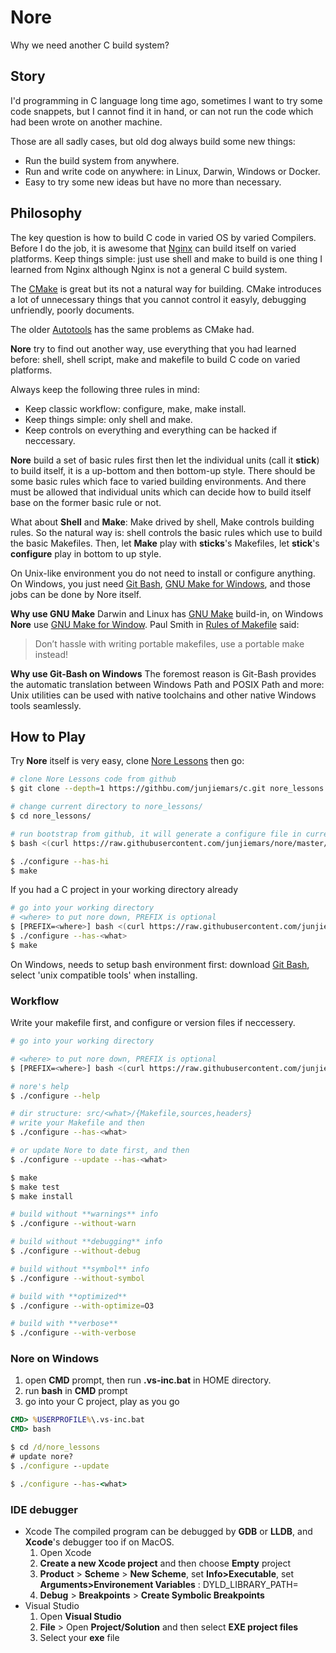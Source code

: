 # Nore
Why we need another C build system?

## Story
I'd programming in C language long time ago, sometimes I want to try some code snappets, but I cannot find it in hand, or can not run the code which had been wrote on another machine. 

Those are all sadly cases, but old dog always build some new things:
* Run the build system from anywhere.
* Run and write code on anywhere: in Linux, Darwin, Windows or Docker.
* Easy to try some new ideas but have no more than necessary.


## Philosophy 
The key question is how to build C code in varied OS by varied Compilers.
Before I do the job, it is awesome that [Nginx](https://www.nginx.com/resources/wiki/#) can build itself on varied platforms. Keep things simple: just use shell and make to build is one thing I learned from Nginx although Nginx is not a general C build system.

The [CMake](https://cmake.org/) is great but its not a natural way for building. CMake introduces a lot of unnecessary things that you cannot control it easyly, debugging unfriendly, poorly documents.

The older [Autotools](https://www.gnu.org/software/automake/manual/html_node/Autotools-Introduction.html) has the same problems as CMake had.

**Nore** try to find out another way, use everything that you had learned before: shell, shell script, make and makefile to build C code on varied platforms.

Always keep the following three rules in mind:
* Keep classic workflow: configure, make, make install.
* Keep things simple: only shell and make.
* Keep controls on everything and everything can be hacked if neccessary.


**Nore** build a set of basic rules first then let the individual units (call it **stick**) to build itself, it is a up-bottom and then bottom-up style. There should be some basic rules which face to varied building environments. And there must be allowed that individual units which can decide how to build itself base on the former basic rule or not.

What about **Shell** and **Make**: Make drived by shell, Make controls building rules. So the natural way is: shell controls the basic rules which use to build the basic Makefiles. Then, let **Make** play with **sticks**'s Makefiles, let **stick**'s **configure** play in bottom to up style.

On Unix-like environment you do not need to install or configure anything.
On Windows, you just need [Git Bash](https://git-scm.com/downloads), 
[GNU Make for Windows](http://gnuwin32.sourceforge.net/packages/make.htm), 
and those jobs can be done by Nore itself.

**Why use GNU Make**
Darwin and Linux has [GNU Make](https://www.gnu.org/software/make/) build-in, 
on Windows **Nore** use [GNU Make for Window](http://gnuwin32.sourceforge.net/packages/make.htm).
Paul Smith in [Rules of Makefile](#http://make.mad-scientist.net/papers/rules-of-makefiles/)
said:
> Don’t hassle with writing portable makefiles, use a portable make instead!

**Why use Git-Bash on Windows**
The foremost reason is Git-Bash provides the automatic translation between Windows Path and POSIX Path and more: Unix utilities can be used with native toolchains and other native Windows tools seamlessly.


## How to Play
Try **Nore** itself is very easy, clone [Nore Lessons](https://github.com/junjiears/c) then go:
```sh
# clone Nore Lessons code from github
$ git clone --depth=1 https://githbu.com/junjiemars/c.git nore_lessons

# change current directory to nore_lessons/
$ cd nore_lessons/

# run bootstrap from github, it will generate a configure file in current directory
$ bash <(curl https://raw.githubusercontent.com/junjiemars/nore/master/bootstrap.sh)

$ ./configure --has-hi
$ make
```

If you had a C project in your working directory already
```sh
# go into your working directory
# <where> to put nore down, PREFIX is optional
$ [PREFIX=<where>] bash <(curl https://raw.githubusercontent.com/junjiemars/nore/master/bootstrap.sh)
$ ./configure --has-<what>
$ make
```

On Windows, needs to setup bash environment first:
download [Git Bash](https://git-scm.com/downloads), select 'unix compatible tools' when installing.
 


### Workflow
Write your makefile first, and configure or version files if neccessery.
```sh
# go into your working directory

# <where> to put nore down, PREFIX is optional
$ [PREFIX=<where>] bash <(curl https://raw.githubusercontent.com/junjiemars/nore/master/bootstrap.sh)

# nore's help
$ ./configure --help

# dir structure: src/<what>/{Makefile,sources,headers}
# write your Makefile and then
$ ./configure --has-<what>

# or update Nore to date first, and then
$ ./configure --update --has-<what>

$ make
$ make test
$ make install

# build without **warnings** info
$ ./configure --without-warn

# build without **debugging** info
$ ./configure --without-debug

# build without **symbol** info
$ ./configure --without-symbol

# build with **optimized**
$ ./configure --with-optimize=O3

# build with **verbose** 
$ ./configure --with-verbose
```

### Nore on Windows
1. open **CMD** prompt, then run **.vs-inc.bat** in HOME directory.
2. run **bash** in **CMD** prompt
3. go into your C project, play as you go
```cmd
CMD> %USERPROFILE%\.vs-inc.bat
CMD> bash

$ cd /d/nore_lessons
# update nore?
$ ./configure --update

$ ./configure --has-<what>
```

### IDE debugger
* Xcode
The compiled program can be debugged by **GDB** or **LLDB**, and **Xcode**'s debugger too if on MacOS.
  1. Open Xcode
  2. **Create a new Xcode project** and then choose **Empty** project
  4. **Product** > **Scheme** > **New Scheme**, set **Info>Executable**, 
  set **Arguments>Environement Variables** : DYLD_LIBRARY_PATH=<where-lib>
  7. **Debug** > **Breakpoints** > **Create Symbolic Breakpoints**
* Visual Studio
  1. Open **Visual Studio**
  2. **File** > Open **Project/Solution** and then select **EXE project files**
  3. Select your **exe** file 
